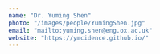 ```yaml
---
name: "Dr. Yuming Shen"
photo: "/images/people/YumingShen.jpg"
email: "mailto:yuming.shen@eng.ox.ac.uk"
website: "https://ymcidence.github.io/"
---
```

